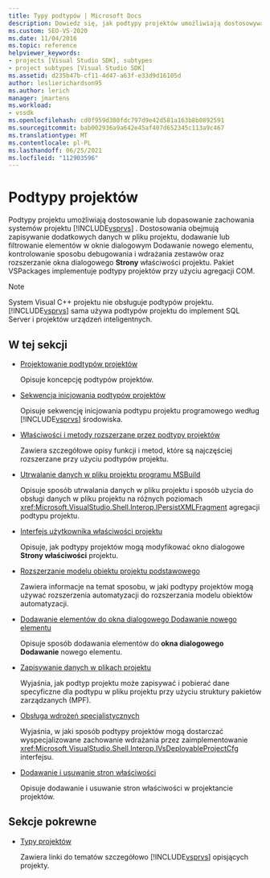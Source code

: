 ```yaml
---
title: Typy podtypów | Microsoft Docs
description: Dowiedz się, jak podtypy projektów umożliwiają dostosowywanie zachowania systemów projektu Visual Studio. Pakiet VSPackages implementuje podtypy projektów przy użyciu agregacji COM.
ms.custom: SEO-VS-2020
ms.date: 11/04/2016
ms.topic: reference
helpviewer_keywords:
- projects [Visual Studio SDK], subtypes
- project subtypes [Visual Studio SDK]
ms.assetid: d235b47b-cf11-4d47-a63f-e33d9d16105d
author: leslierichardson95
ms.author: lerich
manager: jmartens
ms.workload:
- vssdk
ms.openlocfilehash: cd0f959d300fdc797d9e42d581a163b8b0892591
ms.sourcegitcommit: bab002936a9a642e45af407d652345c113a9c467
ms.translationtype: MT
ms.contentlocale: pl-PL
ms.lasthandoff: 06/25/2021
ms.locfileid: "112903596"
---
```

# <a name="project-subtypes"></a>Podtypy projektów
Podtypy projektu umożliwiają dostosowanie lub dopasowanie zachowania systemów projektu [!INCLUDE[vsprvs](../../code-quality/includes/vsprvs_md.md)] . Dostosowania obejmują zapisywanie dodatkowych danych w pliku projektu, dodawanie  lub filtrowanie elementów w oknie dialogowym Dodawanie nowego elementu, kontrolowanie sposobu debugowania i wdrażania zestawów oraz rozszerzanie okna dialogowego **Strony** właściwości projektu. Pakiet VSPackages implementuje podtypy projektów przy użyciu agregacji COM.

> [!NOTE]
> System Visual C++ projektu nie obsługuje podtypów projektu. [!INCLUDE[vsprvs](../../code-quality/includes/vsprvs_md.md)] sama używa podtypów projektu do implement SQL Server i projektów urządzeń inteligentnych.

## <a name="in-this-section"></a>W tej sekcji

- [Projektowanie podtypów projektów](../../extensibility/internals/project-subtypes-design.md)

  Opisuje koncepcję podtypów projektów.

- [Sekwencja inicjowania podtypów projektów](../../extensibility/internals/initialization-sequence-of-project-subtypes.md)

  Opisuje sekwencję inicjowania podtypu projektu programowego według [!INCLUDE[vsprvs](../../code-quality/includes/vsprvs_md.md)] środowiska.

- [Właściwości i metody rozszerzane przez podtypy projektów](../../extensibility/internals/properties-and-methods-extended-by-project-subtypes.md)

  Zawiera szczegółowe opisy funkcji i metod, które są najczęściej rozszerzane przy użyciu podtypów projektu.

- [Utrwalanie danych w pliku projektu programu MSBuild](../../extensibility/internals/persisting-data-in-the-msbuild-project-file.md)

  Opisuje sposób utrwalania danych w pliku projektu i sposób użycia do obsługi danych w pliku projektu na różnych poziomach <xref:Microsoft.VisualStudio.Shell.Interop.IPersistXMLFragment> agregacji podtypu projektu.

- [Interfejs użytkownika właściwości projektu](../../extensibility/internals/project-property-user-interface.md)

  Opisuje, jak podtypy projektów mogą modyfikować okno dialogowe **Strony właściwości** projektu.

- [Rozszerzanie modelu obiektu projektu podstawowego](../../extensibility/internals/extending-the-object-model-of-the-base-project.md)

  Zawiera informacje na temat sposobu, w jaki podtypy projektów mogą używać rozszerzenia automatyzacji do rozszerzania modelu obiektów automatyzacji.

- [Dodawanie elementów do okna dialogowego Dodawanie nowego elementu](../../extensibility/internals/contributing-to-the-add-new-item-dialog-box.md)

  Opisuje sposób dodawania elementów do **okna dialogowego Dodawanie** nowego elementu.

- [Zapisywanie danych w plikach projektu](../../extensibility/saving-data-in-project-files.md)

  Wyjaśnia, jak podtyp projektu może zapisywać i pobierać dane specyficzne dla podtypu w pliku projektu przy użyciu struktury pakietów zarządzanych (MPF).

- [Obsługa wdrożeń specjalistycznych](../../extensibility/internals/handling-specialized-deployment.md)

  Wyjaśnia, w jaki sposób podtypy projektów mogą dostarczać wyspecjalizowane zachowanie wdrażania przez zaimplementowanie <xref:Microsoft.VisualStudio.Shell.Interop.IVsDeployableProjectCfg> interfejsu.

- [Dodawanie i usuwanie stron właściwości](../../extensibility/adding-and-removing-property-pages.md)

  Opisuje dodawanie i usuwanie stron właściwości w projektancie projektów.

## <a name="related-sections"></a>Sekcje pokrewne

- [Typy projektów](../../extensibility/internals/project-types.md)

  Zawiera linki do tematów szczegółowo [!INCLUDE[vsprvs](../../code-quality/includes/vsprvs_md.md)] opisjących projekty.

